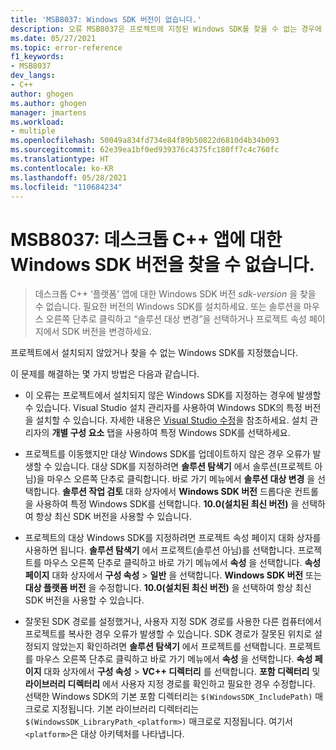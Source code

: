 ```yaml
---
title: 'MSB8037: Windows SDK 버전이 없습니다.'
description: 오류 MSB8037은 프로젝트에 지정된 Windows SDK를 찾을 수 없는 경우에 발생합니다.
ms.date: 05/27/2021
ms.topic: error-reference
f1_keywords:
- MSB8037
dev_langs:
- C++
author: ghogen
ms.author: ghogen
manager: jmartens
ms.workload:
- multiple
ms.openlocfilehash: 50049a834fd734e84f89b50822d6810d4b34b093
ms.sourcegitcommit: 62e39ea1bf0ed939376c4375fc180ff7c4c760fc
ms.translationtype: HT
ms.contentlocale: ko-KR
ms.lasthandoff: 05/28/2021
ms.locfileid: "110684234"
---
```

# <a name="msb8037-the-windows-sdk-version-for-desktop-c-apps-wasnt-found"></a>MSB8037: 데스크톱 C++ 앱에 대한 Windows SDK 버전을 찾을 수 없습니다.

> 데스크톱 C++ ‘플랫폼’ 앱에 대한 Windows SDK 버전 *sdk-version* 을 찾을 수 없습니다. 필요한 버전의 Windows SDK를 설치하세요. 또는 솔루션을 마우스 오른쪽 단추로 클릭하고 “솔루션 대상 변경”을 선택하거나 프로젝트 속성 페이지에서 SDK 버전을 변경하세요.

프로젝트에서 설치되지 않았거나 찾을 수 없는 Windows SDK를 지정했습니다.

이 문제를 해결하는 몇 가지 방법은 다음과 같습니다.

- 이 오류는 프로젝트에서 설치되지 않은 Windows SDK를 지정하는 경우에 발생할 수 있습니다. Visual Studio 설치 관리자를 사용하여 Windows SDK의 특정 버전을 설치할 수 있습니다. 자세한 내용은 [Visual Studio 수정](../../install/modify-visual-studio.md)을 참조하세요. 설치 관리자의 **개별 구성 요소** 탭을 사용하여 특정 Windows SDK를 선택하세요.

- 프로젝트를 이동했지만 대상 Windows SDK를 업데이트하지 않은 경우 오류가 발생할 수 있습니다. 대상 SDK를 지정하려면 **솔루션 탐색기** 에서 솔루션(프로젝트 아님)을 마우스 오른쪽 단추로 클릭합니다. 바로 가기 메뉴에서 **솔루션 대상 변경** 을 선택합니다. **솔루션 작업 검토** 대화 상자에서 **Windows SDK 버전** 드롭다운 컨트롤을 사용하여 특정 Windows SDK를 선택합니다. **10.0(설치된 최신 버전)** 을 선택하여 항상 최신 SDK 버전을 사용할 수 있습니다.

- 프로젝트의 대상 Windows SDK를 지정하려면 프로젝트 속성 페이지 대화 상자를 사용하면 됩니다. **솔루션 탐색기** 에서 프로젝트(솔루션 아님)를 선택합니다. 프로젝트를 마우스 오른쪽 단추로 클릭하고 바로 가기 메뉴에서 **속성** 을 선택합니다. **속성 페이지** 대화 상자에서 **구성 속성** > **일반** 을 선택합니다. **Windows SDK 버전** 또는 **대상 플랫폼 버전** 을 수정합니다. **10.0(설치된 최신 버전)** 을 선택하여 항상 최신 SDK 버전을 사용할 수 있습니다.

- 잘못된 SDK 경로를 설정했거나, 사용자 지정 SDK 경로를 사용한 다른 컴퓨터에서 프로젝트를 복사한 경우 오류가 발생할 수 있습니다. SDK 경로가 잘못된 위치로 설정되지 않았는지 확인하려면 **솔루션 탐색기** 에서 프로젝트를 선택합니다. 프로젝트를 마우스 오른쪽 단추로 클릭하고 바로 가기 메뉴에서 **속성** 을 선택합니다. **속성 페이지** 대화 상자에서 **구성 속성** > **VC++ 디렉터리** 를 선택합니다. **포함 디렉터리** 및 **라이브러리 디렉터리** 에서 사용자 지정 경로를 확인하고 필요한 경우 수정합니다. 선택한 Windows SDK의 기본 포함 디렉터리는 `$(WindowsSDK_IncludePath)` 매크로로 지정됩니다. 기본 라이브러리 디렉터리는 `$(WindowsSDK_LibraryPath_<platform>)` 매크로로 지정됩니다. 여기서 `<platform>`은 대상 아키텍처를 나타냅니다.
